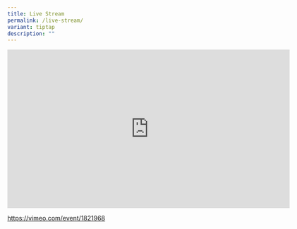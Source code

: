 ```yaml
---
title: Live Stream
permalink: /live-stream/
variant: tiptap
description: ""
---
```

<div class="iframe-wrapper"><iframe height="360" width="640" allowfullscreen="true" frameborder="0" src="https://player.vimeo.com/video/866854834?h=fc78b02e26"></iframe></div><p><a href="https://vimeo.com/event/1821968" rel="noopener noreferrer nofollow" target="_blank">https://vimeo.com/event/1821968</a></p>
